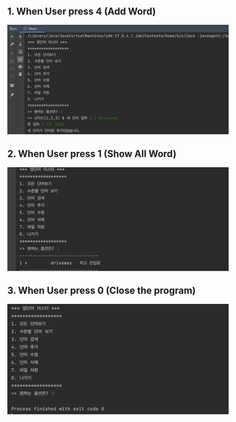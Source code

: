## 1. When User press 4 (Add Word)
<img src = "https://github.com/woals00/WordBookProject/blob/master/screenshots/press%204.png">

## 2. When User press 1 (Show All Word)
<img src="https://github.com/woals00/WordBookProject/blob/master/screenshots/press%201.png">

## 3. When User press 0 (Close the program)
<img src="https://github.com/woals00/WordBookProject/blob/master/screenshots/press%200.png">

